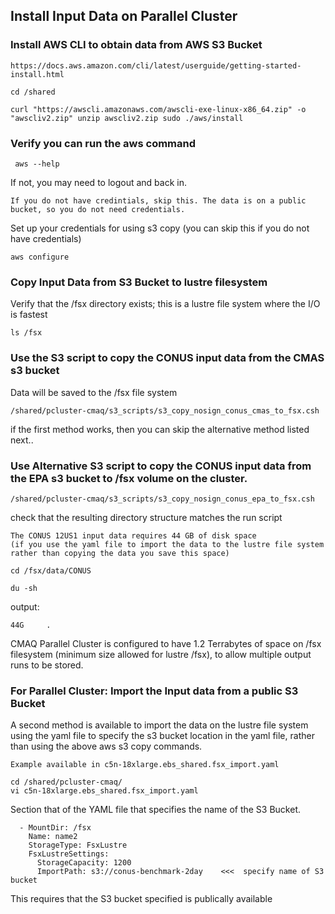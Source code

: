 ## Install Input Data on Parallel Cluster

### Install AWS CLI to obtain data from AWS S3 Bucket

```{seealso}
https://docs.aws.amazon.com/cli/latest/userguide/getting-started-install.html
```

`cd /shared`

`curl "https://awscli.amazonaws.com/awscli-exe-linux-x86_64.zip" -o "awscliv2.zip"
unzip awscliv2.zip
sudo ./aws/install`

### Verify you can run the aws command

` aws --help`

If not, you may need to logout and back in.

```{note}
If you do not have credintials, skip this. The data is on a public bucket, so you do not need credentials.
```

Set up your credentials for using s3 copy (you can skip this if you do not have credentials)

`aws configure`


### Copy Input Data from S3 Bucket to lustre filesystem

Verify that the /fsx directory exists; this is a lustre file system where the I/O is fastest

`ls /fsx`


### Use the S3 script to copy the CONUS input data from the CMAS s3 bucket
Data will be saved to the /fsx file system

`/shared/pcluster-cmaq/s3_scripts/s3_copy_nosign_conus_cmas_to_fsx.csh`

if the first method works, then you can skip the alternative method listed next..

### Use Alternative S3 script to copy the CONUS input data from the EPA s3 bucket to /fsx volume on the cluster.

`/shared/pcluster-cmaq/s3_scripts/s3_copy_nosign_conus_epa_to_fsx.csh`

check that the resulting directory structure matches the run script

```{note}
The CONUS 12US1 input data requires 44 GB of disk space  
(if you use the yaml file to import the data to the lustre file system rather than copying the data you save this space)
```

`cd /fsx/data/CONUS`

`du -sh`

output:

```
44G     .
```

CMAQ Parallel Cluster is configured to have 1.2 Terrabytes of space on /fsx filesystem (minimum size allowed for lustre /fsx), to allow multiple output runs to be stored.


### For Parallel Cluster: Import the Input data from a public S3 Bucket
A second method is available to import the data on the lustre file system using the yaml file to specify the s3 bucket location in the yaml file, rather than using the above aws s3 copy commands. 

```{seealso}
Example available in c5n-18xlarge.ebs_shared.fsx_import.yaml  
```

```
cd /shared/pcluster-cmaq/
vi c5n-18xlarge.ebs_shared.fsx_import.yaml   
```

Section that of the YAML file that specifies the name of the S3 Bucket.

```
  - MountDir: /fsx
    Name: name2
    StorageType: FsxLustre
    FsxLustreSettings:
      StorageCapacity: 1200
      ImportPath: s3://conus-benchmark-2day    <<<  specify name of S3 bucket
```
This requires that the S3 bucket specified is publically available

